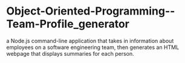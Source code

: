 # Object-Oriented-Programming--Team-Profile_generator
a Node.js command-line application that takes in information about employees on a software engineering team, then generates an HTML webpage that displays summaries for each person.
